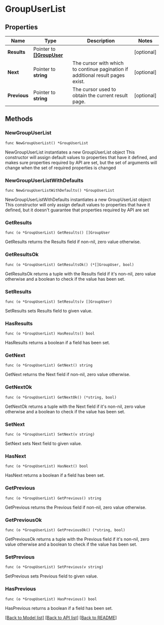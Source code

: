 # GroupUserList

## Properties

Name | Type | Description | Notes
------------ | ------------- | ------------- | -------------
**Results** | Pointer to [**[]GroupUser**](GroupUser.md) |  | [optional] 
**Next** | Pointer to **string** | The cursor with which to continue pagination if additional result pages exist. | [optional] 
**Previous** | Pointer to **string** | The cursor used to obtain the current result page. | [optional] 

## Methods

### NewGroupUserList

`func NewGroupUserList() *GroupUserList`

NewGroupUserList instantiates a new GroupUserList object
This constructor will assign default values to properties that have it defined,
and makes sure properties required by API are set, but the set of arguments
will change when the set of required properties is changed

### NewGroupUserListWithDefaults

`func NewGroupUserListWithDefaults() *GroupUserList`

NewGroupUserListWithDefaults instantiates a new GroupUserList object
This constructor will only assign default values to properties that have it defined,
but it doesn't guarantee that properties required by API are set

### GetResults

`func (o *GroupUserList) GetResults() []GroupUser`

GetResults returns the Results field if non-nil, zero value otherwise.

### GetResultsOk

`func (o *GroupUserList) GetResultsOk() (*[]GroupUser, bool)`

GetResultsOk returns a tuple with the Results field if it's non-nil, zero value otherwise
and a boolean to check if the value has been set.

### SetResults

`func (o *GroupUserList) SetResults(v []GroupUser)`

SetResults sets Results field to given value.

### HasResults

`func (o *GroupUserList) HasResults() bool`

HasResults returns a boolean if a field has been set.

### GetNext

`func (o *GroupUserList) GetNext() string`

GetNext returns the Next field if non-nil, zero value otherwise.

### GetNextOk

`func (o *GroupUserList) GetNextOk() (*string, bool)`

GetNextOk returns a tuple with the Next field if it's non-nil, zero value otherwise
and a boolean to check if the value has been set.

### SetNext

`func (o *GroupUserList) SetNext(v string)`

SetNext sets Next field to given value.

### HasNext

`func (o *GroupUserList) HasNext() bool`

HasNext returns a boolean if a field has been set.

### GetPrevious

`func (o *GroupUserList) GetPrevious() string`

GetPrevious returns the Previous field if non-nil, zero value otherwise.

### GetPreviousOk

`func (o *GroupUserList) GetPreviousOk() (*string, bool)`

GetPreviousOk returns a tuple with the Previous field if it's non-nil, zero value otherwise
and a boolean to check if the value has been set.

### SetPrevious

`func (o *GroupUserList) SetPrevious(v string)`

SetPrevious sets Previous field to given value.

### HasPrevious

`func (o *GroupUserList) HasPrevious() bool`

HasPrevious returns a boolean if a field has been set.


[[Back to Model list]](../README.md#documentation-for-models) [[Back to API list]](../README.md#documentation-for-api-endpoints) [[Back to README]](../README.md)


